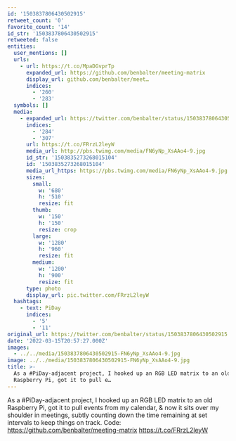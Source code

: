 ```yaml
---
id: '1503837806430502915'
retweet_count: '0'
favorite_count: '14'
id_str: '1503837806430502915'
retweeted: false
entities:
  user_mentions: []
  urls:
    - url: https://t.co/MpaDGvprTp
      expanded_url: https://github.com/benbalter/meeting-matrix
      display_url: github.com/benbalter/meet…
      indices:
        - '260'
        - '283'
  symbols: []
  media:
    - expanded_url: https://twitter.com/benbalter/status/1503837806430502915/photo/1
      indices:
        - '284'
        - '307'
      url: https://t.co/FRrzL2leyW
      media_url: http://pbs.twimg.com/media/FN6yNp_XsAAo4-9.jpg
      id_str: '1503835273268015104'
      id: '1503835273268015104'
      media_url_https: https://pbs.twimg.com/media/FN6yNp_XsAAo4-9.jpg
      sizes:
        small:
          w: '680'
          h: '510'
          resize: fit
        thumb:
          w: '150'
          h: '150'
          resize: crop
        large:
          w: '1280'
          h: '960'
          resize: fit
        medium:
          w: '1200'
          h: '900'
          resize: fit
      type: photo
      display_url: pic.twitter.com/FRrzL2leyW
  hashtags:
    - text: PiDay
      indices:
        - '5'
        - '11'
original_url: https://twitter.com/benbalter/status/1503837806430502915
date: '2022-03-15T20:57:27.000Z'
images:
  - ../../media/1503837806430502915-FN6yNp_XsAAo4-9.jpg
image: ../../media/1503837806430502915-FN6yNp_XsAAo4-9.jpg
title: >-
  As a #PiDay-adjacent project, I hooked up an RGB LED matrix to an old
  Raspberry Pi, got it to pull e…
---
```


As a #PiDay-adjacent project, I hooked up an RGB LED matrix to an old Raspberry Pi, got it to pull events from my calendar, &amp; now it sits over my shoulder in meetings, subtly counting down the time remaining at set intervals to keep things on track. Code: https://github.com/benbalter/meeting-matrix https://t.co/FRrzL2leyW